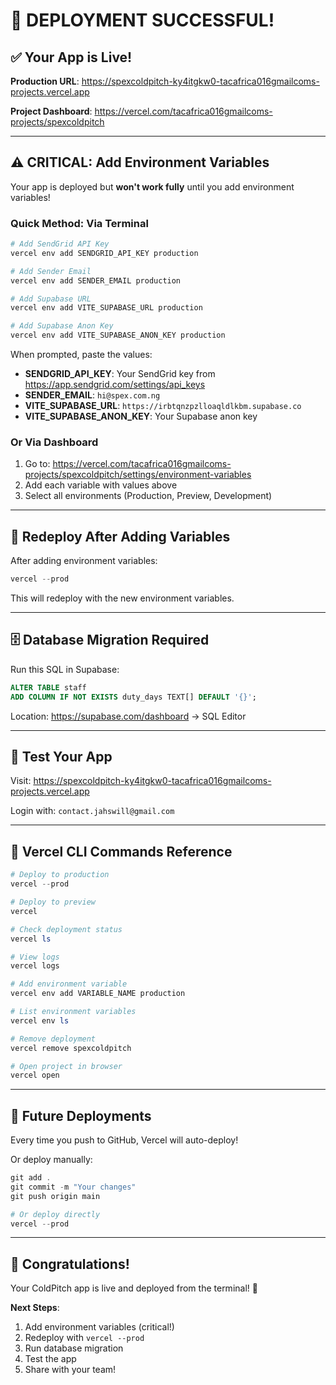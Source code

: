# 🎉 DEPLOYMENT SUCCESSFUL!

## ✅ Your App is Live!

**Production URL**: https://spexcoldpitch-ky4itgkw0-tacafrica016gmailcoms-projects.vercel.app

**Project Dashboard**: https://vercel.com/tacafrica016gmailcoms-projects/spexcoldpitch

---

## ⚠️ CRITICAL: Add Environment Variables

Your app is deployed but **won't work fully** until you add environment variables!

### Quick Method: Via Terminal

```powershell
# Add SendGrid API Key
vercel env add SENDGRID_API_KEY production

# Add Sender Email
vercel env add SENDER_EMAIL production

# Add Supabase URL
vercel env add VITE_SUPABASE_URL production

# Add Supabase Anon Key
vercel env add VITE_SUPABASE_ANON_KEY production
```

When prompted, paste the values:
- **SENDGRID_API_KEY**: Your SendGrid key from https://app.sendgrid.com/settings/api_keys
- **SENDER_EMAIL**: `hi@spex.com.ng`
- **VITE_SUPABASE_URL**: `https://irbtqnzpzlloaqldlkbm.supabase.co`
- **VITE_SUPABASE_ANON_KEY**: Your Supabase anon key

### Or Via Dashboard

1. Go to: https://vercel.com/tacafrica016gmailcoms-projects/spexcoldpitch/settings/environment-variables
2. Add each variable with values above
3. Select all environments (Production, Preview, Development)

---

## 🔄 Redeploy After Adding Variables

After adding environment variables:

```powershell
vercel --prod
```

This will redeploy with the new environment variables.

---

## 🗄️ Database Migration Required

Run this SQL in Supabase:

```sql
ALTER TABLE staff 
ADD COLUMN IF NOT EXISTS duty_days TEXT[] DEFAULT '{}';
```

Location: https://supabase.com/dashboard → SQL Editor

---

## 🧪 Test Your App

Visit: https://spexcoldpitch-ky4itgkw0-tacafrica016gmailcoms-projects.vercel.app

Login with: `contact.jahswill@gmail.com`

---

## 📝 Vercel CLI Commands Reference

```powershell
# Deploy to production
vercel --prod

# Deploy to preview
vercel

# Check deployment status
vercel ls

# View logs
vercel logs

# Add environment variable
vercel env add VARIABLE_NAME production

# List environment variables
vercel env ls

# Remove deployment
vercel remove spexcoldpitch

# Open project in browser
vercel open
```

---

## 🔄 Future Deployments

Every time you push to GitHub, Vercel will auto-deploy!

Or deploy manually:
```powershell
git add .
git commit -m "Your changes"
git push origin main

# Or deploy directly
vercel --prod
```

---

## 🎊 Congratulations!

Your ColdPitch app is live and deployed from the terminal! 🚀

**Next Steps**:
1. Add environment variables (critical!)
2. Redeploy with `vercel --prod`
3. Run database migration
4. Test the app
5. Share with your team!
